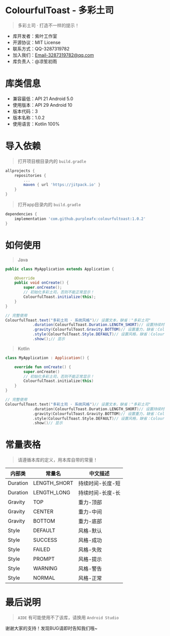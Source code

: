 # ColourfulToast - 多彩土司

> 多彩土司 · 打造不一样的提示！

- 库开发者：紫叶工作室
- 开源协议：MIT License
- 联系方式：QQ-3287319782
- 加入我们：Email-3287319782@qq.com
- 库负责人：@凉笙初雨



# 库类信息

- 兼容最低：API 21 Android 5.0
- 使用版本：API 29 Android 10
- 版本代码：3
- 版本名称：1.0.2
- 使用语言：Kotlin 100%



# 导入依赖

> 打开项目根目录内的 `build.gradle` 

```groovy
allprojects {
	repositories {
		...
		maven { url 'https://jitpack.io' }
	}
}
```



> 打开app目录内的 `build.gradle` 

```groovy
dependencies {
	implementation 'com.github.purpleafx:colourfultoast:1.0.2'
}
```



# 如何使用

> Java

```java
public class MyApplication extends Application {

    @Override
    public void onCreate() {
        super.onCreate();
        // 初始化多彩土司，否则不能正常显示！
        ColourfulToast.initialize(this);
    }
}
```

```java
// 完整使用
ColourfulToast.text("多彩土司 · 系统风格")// 设置文本，缺省："多彩土司"
            .duration(ColourfulToast.Duration.LENGTH_SHORT)// 设置持续时间，缺省：ColourfulToast.Duration.LENGTH_SHORT
            .gravity(ColourfulToast.Gravity.BOTTOM)// 设置重力，缺省：ColourfulToast.Gravity.BOTTOM
            .style(ColourfulToast.Style.DEFAULT)// 设置风格，缺省：ColourfulToast.Style.DEFAULT
            .show();// 显示
```



> Kotlin

```kotlin
class MyApplication : Application() {

    override fun onCreate() {
        super.onCreate()
        // 初始化多彩土司，否则不能正常显示！
        ColourfulToast.initialize(this)
    }
}
```

```kotlin
// 完整使用
ColourfulToast.text("多彩土司 · 系统风格")// 设置文本，缺省："多彩土司"
            .duration(ColourfulToast.Duration.LENGTH_SHORT)// 设置持续时间，缺省：ColourfulToast.Duration.LENGTH_SHORT
            .gravity(ColourfulToast.Gravity.BOTTOM)// 设置重力，缺省：ColourfulToast.Gravity.BOTTOM
            .style(ColourfulToast.Style.DEFAULT)// 设置风格，缺省：ColourfulToast.Style.DEFAULT
            .show()// 显示
```



# 常量表格

> 请遵循本库的定义，用本库自带的常量！

| 内部类   | 常量名       | 中文描述         |
| -------- | ------------ | ---------------- |
| Duration | LENGTH_SHORT | 持续时间-长度-短 |
| Duration | LENGTH_LONG  | 持续时间-长度-长 |
| Gravity  | TOP          | 重力-顶部        |
| Gravity  | CENTER       | 重力-中间        |
| Gravity  | BOTTOM       | 重力-底部        |
| Style    | DEFAULT      | 风格-默认        |
| Style    | SUCCESS      | 风格-成功        |
| Style    | FAILED       | 风格-失败        |
| Style    | PROMPT       | 风格-提示        |
| Style    | WARNING      | 风格-警告        |
| Style    | NORMAL       | 风格-正常        |



# 最后说明

> `AIDE` 有可能使用不了该库，请换用 `Android Studio` 

谢谢大家的支持！发现BUG请即时告知我们哦~
